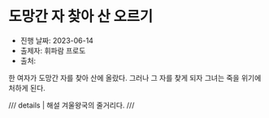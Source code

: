 # 도망간 자 찾아 산 오르기

- 진행 날짜: 2023-06-14
- 출제자: 휘파람 프로도
- 출처:

한 여자가 도망간 자를 찾아 산에 올랐다. 그러나 그 자를 찾게 되자 그녀는 죽을 위기에 처하게 된다.

/// details | 해설
겨울왕국의 줄거리다.
///
